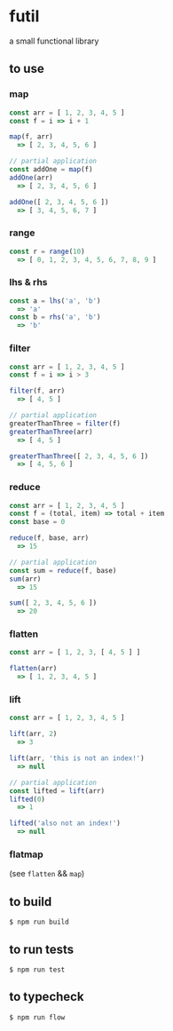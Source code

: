 # futil

a small functional library

## to use

### map

```js
const arr = [ 1, 2, 3, 4, 5 ]
const f = i => i + 1

map(f, arr)
  => [ 2, 3, 4, 5, 6 ]

// partial application
const addOne = map(f)
addOne(arr)
  => [ 2, 3, 4, 5, 6 ]

addOne([ 2, 3, 4, 5, 6 ])
  => [ 3, 4, 5, 6, 7 ]
```

### range

```js
const r = range(10)
  => [ 0, 1, 2, 3, 4, 5, 6, 7, 8, 9 ]
```

### lhs & rhs

```js
const a = lhs('a', 'b')
  => 'a'
const b = rhs('a', 'b')
  => 'b'
```

### filter

```js
const arr = [ 1, 2, 3, 4, 5 ]
const f = i => i > 3

filter(f, arr)
  => [ 4, 5 ]

// partial application
greaterThanThree = filter(f)
greaterThanThree(arr)
  => [ 4, 5 ]

greaterThanThree([ 2, 3, 4, 5, 6 ])
  => [ 4, 5, 6 ]
```

### reduce

```js
const arr = [ 1, 2, 3, 4, 5 ]
const f = (total, item) => total + item
const base = 0

reduce(f, base, arr)
  => 15

// partial application
const sum = reduce(f, base)
sum(arr)
  => 15

sum([ 2, 3, 4, 5, 6 ])
  => 20
```

### flatten

```js
const arr = [ 1, 2, 3, [ 4, 5 ] ]

flatten(arr)
  => [ 1, 2, 3, 4, 5 ]
```

### lift

```js
const arr = [ 1, 2, 3, 4, 5 ]

lift(arr, 2)
  => 3

lift(arr, 'this is not an index!')
  => null

// partial application
const lifted = lift(arr)
lifted(0)
  => 1

lifted('also not an index!')
  => null
```

### flatmap

(see `flatten` && `map`)

## to build

`$ npm run build`

## to run tests

`$ npm run test`

## to typecheck

`$ npm run flow`
